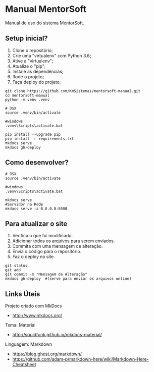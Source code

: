 # Manual MentorSoft

Manual de uso do sistema MentorSoft.


## Setup inicial?

01. Clone o repositório;
02. Crie uma "virtualenv" com Python 3.6;
03. Ative a "virtualenv";
04. Atualize o "pip";
05. Instale as dependências;
06. Rode o projeto;
07. Faça deploy do projeto;

```console
git clone https://github.com/KmSistemas/mentorsoft-manual.git
cd mentorsoft-manual
python -m venv .venv

# OSX
source .venv/bin/activate

#windows
.venv\Scripts\activate.bat

pip install --upgrade pip
pip install -r requirements.txt
mkdocs serve
mkdocs gh-deploy
```


## Como desenvolver?

```console
# OSX
source .venv/bin/activate

#windows
.venv\Scripts\activate.bat

mkdocs serve
#Servidor na Rede
mkdocs serve -a 0.0.0.0:8000
```

## Para atualizar o site  
1. Verifica o que foi modificado.  
2. Adicionar todos os arquivos para serem enviados.  
3. Commita com uma mensagem de alteração.  
4. Envia o código para o repositório.  
5. Faz o deploy no site.  

```console
git status
git add .
git commit -m "Mensagem de Alteração"
mkdocs gh-deploy  #(serve para enviar os arquivos online)
```

## Links Úteis

Projeto criado com MkDocs
 - http://www.mkdocs.org/

Tema: Material
 - http://squidfunk.github.io/mkdocs-material/

Linguagem: Markdown
 - https://blog.ghost.org/markdown/
 - https://github.com/adam-p/markdown-here/wiki/Markdown-Here-Cheatsheet
